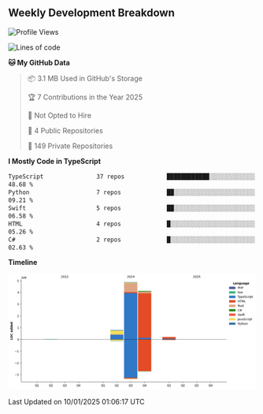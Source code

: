 


## Weekly Development Breakdown
<!--START_SECTION:waka-->
![Profile Views](http://img.shields.io/badge/Profile%20Views-4-blue)

![Lines of code](https://img.shields.io/badge/From%20Hello%20World%20I%27ve%20Written-10.0%20million%20lines%20of%20code-blue)

**🐱 My GitHub Data** 

> 📦 3.1 MB Used in GitHub's Storage 
 > 
> 🏆 7 Contributions in the Year 2025
 > 
> 🚫 Not Opted to Hire
 > 
> 📜 4 Public Repositories 
 > 
> 🔑 149 Private Repositories 
 > 
**I Mostly Code in TypeScript** 

```text
TypeScript               37 repos            ████████████░░░░░░░░░░░░░   48.68 % 
Python                   7 repos             ██░░░░░░░░░░░░░░░░░░░░░░░   09.21 % 
Swift                    5 repos             ██░░░░░░░░░░░░░░░░░░░░░░░   06.58 % 
HTML                     4 repos             █░░░░░░░░░░░░░░░░░░░░░░░░   05.26 % 
C#                       2 repos             █░░░░░░░░░░░░░░░░░░░░░░░░   02.63 % 
```



**Timeline**

![Lines of Code chart](https://raw.githubusercontent.com/mars-arch/mars-arch/main/assets/bar_graph.png)


 Last Updated on 10/01/2025 01:06:17 UTC
<!--END_SECTION:waka-->
